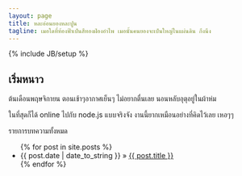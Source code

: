 ```yaml
---
layout: page
title: หละอ่อนยองหละปูน
tagline: เมอใดที่ท้องฟ้าเป๋นสีทองฝ่องอำไพ เมอนั้นคนยองจะเป๋นใหญ่ในแผ่นดิน กึงนึง
---
```

{% include JB/setup %}

<!--
Read [Jekyll Quick Start](http://jekyllbootstrap.com/usage/jekyll-quick-start.html)

Complete usage and documentation available at: [Jekyll Bootstrap](http://jekyllbootstrap.com)

## Update Author Attributes

In `_config.yml` remember to specify your own data:
    
    title : My Blog =)
    
    author :
      name : Name Lastname
      email : blah@email.test
      github : username
      twitter : username

The theme should reference these variables whenever needed.
-->   

## เริ่มหนาว

ต้นเดือนพฤษจิกายน ตอนเช้าๆอากาศเย็นๆ ไม่อยากตื่นเลย นอนหลับอุตุอยู่ในผ้าห่ม

ในที่สุดก็ได้ online ไปกับ node.js แบบจริงจัง งานนี้ยากเหมือนอย่างที่คิดไว้เลย เหอๆๆ

รายการบทความทั้งหมด

<ul class="posts">
  {% for post in site.posts %}
    <li><span>{{ post.date | date_to_string }}</span> &raquo; <a href="{{ BASE_PATH }}{{ post.url }}">{{ post.title }}</a></li>
  {% endfor %}
</ul>

<!--
## หมายเหตุ

ที่ย้าย blog มาที่ github เพราะว่ามันฟรี เด๋วผมตายไป host ที่ใช้อยู่จะไม่มีใครไปจ่ายเงินให้เค้า 
หลายๆอย่างที่เคยทำเอาไว้จะได้ไม่สูญเปล่าให้คนข้างหลังได้ใช้ประโยชน์บ้าง
domain เข้าได้ 2 ตัวนี้เลย [ilmsg.com](http://ilmsg.com) ==> [ilmsg.github.com](http://ilmsg.github.com)

ไม่ได้ทำมีโปรเจ็คใหญ่โตอะไรเลย เขียนโค้ดเล็กๆน้อยๆ บันทึกเอาไว้ตอนลืมก็กลับมาดู ยังไงก็ต้องใช้ github, gist 
--> 

